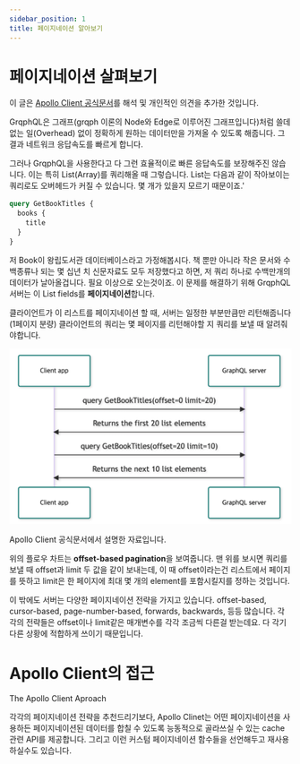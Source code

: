 ```yaml
---
sidebar_position: 1
title: 페이지네이션 알아보기
---
```


# 페이지네이션 살펴보기

이 글은 [Apollo Client 공식문서](https://www.apollographql.com/docs/react/pagination/overview/)를 해석 및 개인적인 의견을 추가한 것입니다.

GrqphQL은 그래프(grqph 이론의 Node와 Edge로 이루어진 그래프입니다)처럼 쓸데없는 일(Overhead) 없이 정확하게 원하는 데이터만을 가져올 수 있도록 해줍니다. 그 결과 네트워크 응답속도를 빠르게 합니다.

그러나 GrqphQL을 사용한다고 다 그런 효율적이로 빠른 응답속도를 보장해주진 않습니다. 이는 특히 List(Array)를 쿼리해올 때 그렇습니다. List는 다음과 같이 작아보이는 쿼리로도 오버헤드가 커질 수 있습니다. 몇 개가 있을지 모르기 때문이죠.'

```graphql
query GetBookTitles {
  books {
    title
  }
}
```

저 Book이 왕립도서관 데이터베이스라고 가정해봅시다. 책 뿐만 아니라 작은 문서와 수백종류나 되는 몇 십년 치 신문자료도 모두 저장했다고 하면, 저 쿼리 하나로 수백만개의 데이터가 날아올겁니다. 필요 이상으로 오는것이죠. 이 문제를 해결하기 위해 GrqphQL 서버는 이 List fields를 **페이지네이션**합니다.

클라이언트가 이 리스트를 페이지네이션 할 때, 서버는 일정한 부분만큼만 리턴해줍니다(1페이지 분량) 클라이언트의 쿼리는 몇 페이지를 리턴해야할 지 쿼리를 보낼 때 알려줘야합니다.

![Example banner](./pagination_overview.png)

Apollo Client 공식문서에서 설명한 자료입니다.

위의 플로우 차트는 **offset-based pagination**을 보여줍니다. 맨 위를 보시면 쿼리를 보낼 때 offset과 limit 두 값을 같이 보내는데, 이 때 offset이라는건 리스트에서 페이지를 뜻하고 limit은 한 페이지에 최대 몇 개의 element를 포함시킬지를 정하는 것입니다.

이 밖에도 서버는 다양한 페이지네이션 전략을 가지고 있습니다. offset-based, cursor-based, page-number-based, forwards, backwards, 등등 많습니다. 각각의 전략들은 offset이나 limit같은 매개변수를 각각 조금씩 다른걸 받는데요. 다 각기 다른 상황에 적합하게 쓰이기 때문입니다.

# Apollo Client의 접근

The Apollo Client Aproach

각각의 페이지네이션 전략을 추천드리기보다, Apollo Clinet는 어떤 페이지네이션을 사용하든 페이지네이션된 데이터를 합칠 수 있도록 능동적으로 골라쓰실 수 있는 cache 관련 API를 제공합니다. 그리고 이런 커스텀 페이지네이션 함수들을 선언해두고 재사용하실수도 있습니다.
